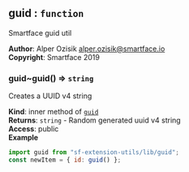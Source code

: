 <a name="module_guid"></a>

## guid : <code>function</code>
Smartface guid util

**Author**: Alper Ozisik <alper.ozisik@smartface.io>  
**Copyright**: Smartface 2019  
<a name="module_guid..guid"></a>

### guid~guid() ⇒ <code>string</code>
Creates a UUID v4 string

**Kind**: inner method of [<code>guid</code>](#module_guid)  
**Returns**: <code>string</code> - Random generated uuid v4 string  
**Access**: public  
**Example**  
```js
import guid from "sf-extension-utils/lib/guid";
const newItem = { id: guid() };
```
